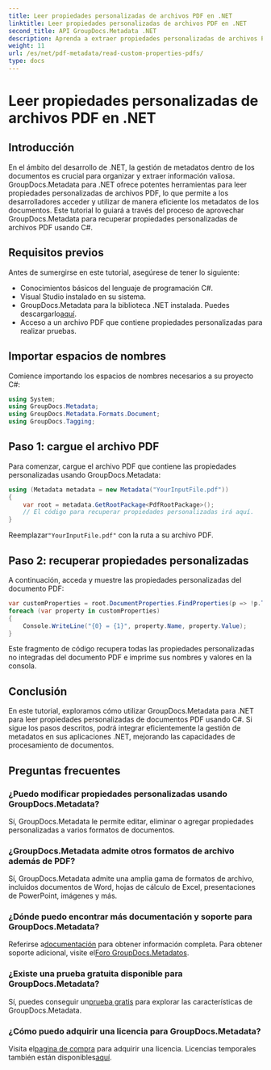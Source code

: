 ```yaml
---
title: Leer propiedades personalizadas de archivos PDF en .NET
linktitle: Leer propiedades personalizadas de archivos PDF en .NET
second_title: API GroupDocs.Metadata .NET
description: Aprenda a extraer propiedades personalizadas de archivos PDF utilizando GroupDocs.Metadata para .NET. Sumérgete en la gestión de metadatos de documentos con C#.
weight: 11
url: /es/net/pdf-metadata/read-custom-properties-pdfs/
type: docs
---
```

# Leer propiedades personalizadas de archivos PDF en .NET

## Introducción
En el ámbito del desarrollo de .NET, la gestión de metadatos dentro de los documentos es crucial para organizar y extraer información valiosa. GroupDocs.Metadata para .NET ofrece potentes herramientas para leer propiedades personalizadas de archivos PDF, lo que permite a los desarrolladores acceder y utilizar de manera eficiente los metadatos de los documentos. Este tutorial lo guiará a través del proceso de aprovechar GroupDocs.Metadata para recuperar propiedades personalizadas de archivos PDF usando C#.
## Requisitos previos
Antes de sumergirse en este tutorial, asegúrese de tener lo siguiente:
- Conocimientos básicos del lenguaje de programación C#.
- Visual Studio instalado en su sistema.
- GroupDocs.Metadata para la biblioteca .NET instalada. Puedes descargarlo[aquí](https://releases.groupdocs.com/metadata/net/).
- Acceso a un archivo PDF que contiene propiedades personalizadas para realizar pruebas.

## Importar espacios de nombres
Comience importando los espacios de nombres necesarios a su proyecto C#:
```csharp
using System;
using GroupDocs.Metadata;
using GroupDocs.Metadata.Formats.Document;
using GroupDocs.Tagging;
```
## Paso 1: cargue el archivo PDF
Para comenzar, cargue el archivo PDF que contiene las propiedades personalizadas usando GroupDocs.Metadata:
```csharp
using (Metadata metadata = new Metadata("YourInputFile.pdf"))
{
    var root = metadata.GetRootPackage<PdfRootPackage>();
    // El código para recuperar propiedades personalizadas irá aquí.
}
```
 Reemplazar`"YourInputFile.pdf"` con la ruta a su archivo PDF.
## Paso 2: recuperar propiedades personalizadas
A continuación, acceda y muestre las propiedades personalizadas del documento PDF:
```csharp
var customProperties = root.DocumentProperties.FindProperties(p => !p.Tags.Contains(Tags.Document.BuiltIn));
foreach (var property in customProperties)
{
    Console.WriteLine("{0} = {1}", property.Name, property.Value);
}
```
Este fragmento de código recupera todas las propiedades personalizadas no integradas del documento PDF e imprime sus nombres y valores en la consola.

## Conclusión
En este tutorial, exploramos cómo utilizar GroupDocs.Metadata para .NET para leer propiedades personalizadas de documentos PDF usando C#. Si sigue los pasos descritos, podrá integrar eficientemente la gestión de metadatos en sus aplicaciones .NET, mejorando las capacidades de procesamiento de documentos.

## Preguntas frecuentes
### ¿Puedo modificar propiedades personalizadas usando GroupDocs.Metadata?
Sí, GroupDocs.Metadata le permite editar, eliminar o agregar propiedades personalizadas a varios formatos de documentos.
### ¿GroupDocs.Metadata admite otros formatos de archivo además de PDF?
Sí, GroupDocs.Metadata admite una amplia gama de formatos de archivo, incluidos documentos de Word, hojas de cálculo de Excel, presentaciones de PowerPoint, imágenes y más.
### ¿Dónde puedo encontrar más documentación y soporte para GroupDocs.Metadata?
 Referirse a[documentación](https://tutorials.groupdocs.com/metadata/net/) para obtener información completa. Para obtener soporte adicional, visite el[Foro GroupDocs.Metadatos](https://forum.groupdocs.com/c/metadata/14).
### ¿Existe una prueba gratuita disponible para GroupDocs.Metadata?
 Sí, puedes conseguir un[prueba gratis](https://releases.groupdocs.com/) para explorar las características de GroupDocs.Metadata.
### ¿Cómo puedo adquirir una licencia para GroupDocs.Metadata?
 Visita el[pagina de compra](https://purchase.groupdocs.com/buy) para adquirir una licencia. Licencias temporales también están disponibles[aquí](https://purchase.groupdocs.com/temporary-license/).